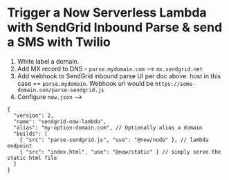 # Trigger a Now Serverless Lambda with SendGrid Inbound Parse & send a SMS with Twilio

1. White label a domain.
2. Add MX record to DNS – `parse.mydomain.com` --> `mx.sendgrid.net`
3. Add webhook to SendGrid inbound parse UI per doc above. host in this case == `parse.mydomain`. Webhook url would be `https://some-domain.com/parse-sendgrid.js`
4. Configure `now.json` -->
```
{
  "version": 2,
  "name": "sendgrid-now-lambda",
  "alias": "my-option-domain.com", // Optionally alias a domain
  "builds": [
    { "src": "parse-sendgrid.js", "use": "@now/node" }, // lambda endpoint
    { "src": "index.html", "use": "@now/static" } // simply serve the static html file
  ]
}
```